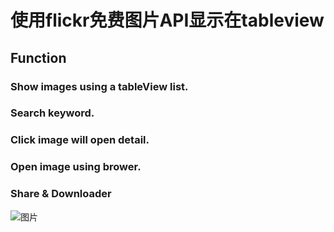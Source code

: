 # 使用flickr免费图片API显示在tableview

## Function

### Show images using a tableView list.
### Search keyword.
### Click image will open detail.
### Open image using brower.
### Share & Downloader

![图片](https://user-images.githubusercontent.com/113833554/212825322-8383e42e-d0ec-4587-a865-9f241f8baa17.png)

